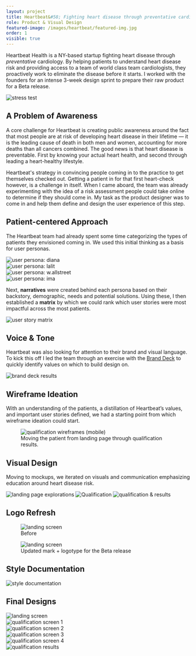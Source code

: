 ```yaml
---
layout: project
title: Heartbeat&#58; Fighting heart disease through preventative cardiology
role: Product & Visual Design
featured-image: /images/heartbeat/featured-img.jpg
order: 1
visible: true
---
```


Heartbeat Health is a NY-based startup fighting heart disease through <em>preventative</em> cardiology. By helping patients to understand heart disease risk and providing access to a team of world class team cardiologists, they proactively work to
eliminate the disease before it starts. I worked with the founders for an intense 3-week design sprint to prepare their raw product for a Beta release.

<img class="full" src="/images/heartbeat/stress-test.jpg" alt="stress test">

## A Problem of Awareness

A core challenge for Heartbeat is creating public awareness around the fact that most people are at risk of developing heart disease in their lifetime — it is the leading cause of death in both men and women, accounting for more deaths than all
cancers combined. The good news is that heart disease is preventable. First by knowing your actual heart health, and second through leading a heart-healthy lifestyle.

Heartbeat's strategy in convincing people coming in to the practice to get themselves checked out. Getting a patient in for that first heart-check however, is a challenge in itself. When I came aboard, the team was already experimenting with the idea
of a risk assessment people could take online to determine if they should come in. My task as the product designer was to come in and help them define and design the user experience of this step.

## Patient-centered Approach

The Heartbeat team had already spent some time categorizing the types of patients they envisioned coming in. We used this initial thinking as a basis for user personas.

<div class="img-collection-row">

  <div class="img-collection-item light-border">
    <img src="/images/heartbeat/persona-1-diana.jpg" alt="user persona: diana">
  </div>
  <div class="img-collection-item light-border">
    <img src="/images/heartbeat/persona-2-lalit.jpg" alt="user persona: lalit">
  </div>

</div>
<div class="img-collection-row">
  <div class="img-collection-item light-border">
    <img src="/images/heartbeat/persona-3-wallstreet.jpg" alt="user persona: w.allstreet">
  </div>
  <div class="img-collection-item light-border">
    <img src="/images/heartbeat/persona-4-ima.jpg" alt="user persona: ima">
  </div>

</div>

Next, <strong>narratives</strong> were created behind each persona based on their backstory, demographic, needs and potential solutions. Using these, I then established a <strong>matrix</strong> by which we could rank which user stories were most impactful across the most patients.

<img class="full" src="/images/heartbeat/heartbeat-matrix.png" alt="user story matrix">

## Voice & Tone

Heartbeat was also looking for attention to their brand and visual language. To kick this off I led the team through an exercise with the <a href="https://branding.cards/" target="_blank">Brand Deck</a> to quickly identify values on which to build
design on.

<img class="full" src="/images/heartbeat/brand-deck-results.jpg" alt="brand deck results">

## Wireframe Ideation

With an understanding of the patients, a distillation of Heartbeat’s values, and important user stories defined, we had a starting point from which wireframe ideation could start.

<figure class="full">
  <img class="full light-border" src="/images/heartbeat/QUAL-v2.1-(mobile).jpg" alt="qualification wireframes (mobile)">
  <figcaption>Moving the patient from landing page through qualification results.</figcaption>
</figure>

## Visual Design

Moving to mockups, we iterated on visuals and communication emphasizing education around heart disease risk.

<img class="full light-border vertical-space" src="/images/heartbeat/landing-page-explorations.jpg" alt="landing page explorations">
<img class="full light-border vertical-space" src="/images/heartbeat/qual.jpg" alt="Qualification">
<img class="full light-border vertical-space" src="/images/heartbeat/qual+results.jpg" alt="qualification & results">

## Logo Refresh

<div class="img-collection-column">
  <div class="img-collection-item">
    <figure class="full">
      <img class="full light-border" src="/images/heartbeat/logo-update-before.jpg" alt="landing screen">
      <figcaption>Before</figcaption>
    </figure>
  </div>

  <div class="img-collection-item">
    <figure class="full">
      <img class="full light-border" src="/images/heartbeat/logo-update-after.jpg" alt="landing screen">
      <figcaption>Updated mark + logotype for the Beta release</figcaption>
    </figure>
  </div>
</div>

## Style Documentation

<img class="full" src="/images/heartbeat/style+guide.jpg" alt="style documentation">

## Final Designs

<div class="img-collection-row">

  <div class="img-collection-item">
    <img class="full" src="/images/heartbeat/landing.gif" alt="landing screen">
  </div>
  <div class="img-collection-item">
    <img class="full" src="/images/heartbeat/qual-1.gif" alt="qualification screen 1">
  </div>
</div>

<div class="img-collection-row">
  <div class="img-collection-item">
    <img class="full" src="/images/heartbeat/qual-2.gif" alt="qualification screen 2">
  </div>
  <div class="img-collection-item">
    <img class="full" src="/images/heartbeat/qual-3.png" alt="qualification screen 3">
  </div>
</div>

<div class="img-collection-row">
  <div class="img-collection-item">
    <img class="full" src="/images/heartbeat/qual-4.png" alt="qualification screen 4">
  </div>
  <div class="img-collection-item">
    <img class="full" src="/images/heartbeat/qual-results.png" alt="qualification results">
  </div>
</div>
